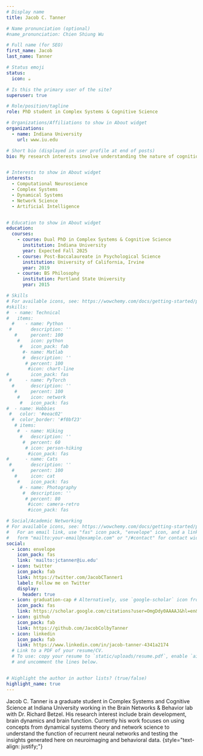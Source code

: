 ```yaml
---
# Display name
title: Jacob C. Tanner

# Name pronunciation (optional)
#name_pronunciation: Chien Shiung Wu

# Full name (for SEO)
first_name: Jacob
last_name: Tanner

# Status emoji
status:
  icon: ☕️

# Is this the primary user of the site?
superuser: true

# Role/position/tagline
role: PhD student in Complex Systems & Cognitive Science

# Organizations/Affiliations to show in About widget
organizations:
  - name: Indiana University
    url: www.iu.edu

# Short bio (displayed in user profile at end of posts)
bio: My research interests involve understanding the nature of cognition generally using the tools of computational neuroscience, dynamical systems theory and more. More specifically, I use artificial neural network models in tandem with neuroimaging and behavioral data to ask questions about how the brain develops and functions.


# Interests to show in About widget
interests:
  - Computational Neuroscience
  - Complex Systems
  - Dynamical Systems
  - Network Science
  - Artificial Intelligence


# Education to show in About widget
education:
  courses:
    - course: Dual PhD in Complex Systems & Cognitive Science
      institution: Indiana University
      year: Expected Fall 2025 
    - course: Post-Baccalaureate in Psychological Science
      institution: University of California, Irvine
      year: 2019
    - course: BS Philosophy
      institution: Portland State University
      year: 2015

# Skills
# For available icons, see: https://wowchemy.com/docs/getting-started/page-builder/#icons
#skills:
#  - name: Technical
#   items:
  #    - name: Python
 #       description: ''
   #     percent: 100
    #    icon: python
     #   icon_pack: fab
      #- name: Matlab
      #  description: ''
       # percent: 100
        #icon: chart-line
#        icon_pack: fas
 #     - name: PyTorch
  #      description: ''
   #     percent: 100
    #    icon: network
     #   icon_pack: fas
#  - name: Hobbies
 #   color: '#eeac02'
  #  color_border: '#f0bf23'
   # items:
    #  - name: Hiking
     #   description: ''
      #  percent: 60
       # icon: person-hiking
        #icon_pack: fas
#      - name: Cats
 #       description: ''
  #      percent: 100
   #     icon: cat
    #    icon_pack: fas
     # - name: Photography
      #  description: ''
       # percent: 80
        #icon: camera-retro
        #icon_pack: fas

# Social/Academic Networking
# For available icons, see: https://wowchemy.com/docs/getting-started/page-builder/#icons
#   For an email link, use "fas" icon pack, "envelope" icon, and a link in the
#   form "mailto:your-email@example.com" or "/#contact" for contact widget.
social:
  - icon: envelope
    icon_pack: fas
    link: 'mailto:jctanner@iu.edu'
  - icon: twitter
    icon_pack: fab
    link: https://twitter.com/JacobCTanner1
    label: Follow me on Twitter
    display:
      header: true
  - icon: graduation-cap # Alternatively, use `google-scholar` icon from `ai` icon pack
    icon_pack: fas
    link: https://scholar.google.com/citations?user=OmgDdy0AAAAJ&hl=en&oi=ao
  - icon: github
    icon_pack: fab
    link: https://github.com/JacobColbyTanner
  - icon: linkedin
    icon_pack: fab
    link: https://www.linkedin.com/in/jacob-tanner-4341a2174
  # Link to a PDF of your resume/CV.
  # To use: copy your resume to `static/uploads/resume.pdf`, enable `ai` icons in `params.yaml`,
  # and uncomment the lines below.


# Highlight the author in author lists? (true/false)
highlight_name: true
---
```


Jacob C. Tanner is a graduate student in Complex Systems and Cognitive Science at Indiana University working in the Brain Networks & Behavior lab with Dr. Richard Betzel. His research interest include brain development, brain dynamics and brain function. Currently his work focuses on using concepts from dynamical systems theory and network science to understand the function of recurrent neural networks and testing the insights generated here on neuroimaging and behavioral data.
{style="text-align: justify;"}
